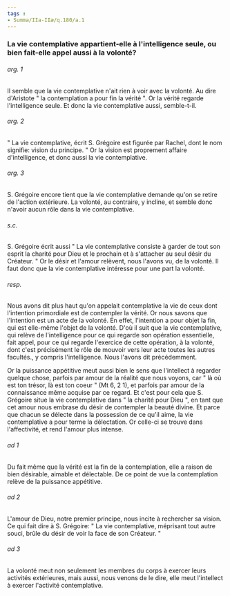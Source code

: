 ```yaml
---
tags : 
- Summa/IIa-IIæ/q.180/a.1
---
```


### La vie contemplative appartient-elle à l'intelligence seule, ou bien fait-elle appel aussi à la volonté?

###### arg. 1
Il semble que la vie contemplative n'ait rien à voir avec la volonté. Au dire d'Aristote " la contemplation a pour fin la vérité ". Or la vérité regarde l'intelligence seule. Et donc la vie contemplative aussi, semble-t-il. 

###### arg. 2
" La vie contemplative, écrit S. Grégoire est figurée par Rachel, dont le nom signifie: vision du principe. " Or la vision est proprement affaire d'intelligence, et donc aussi la vie contemplative. 

###### arg. 3
S. Grégoire encore tient que la vie contemplative demande qu'on se retire de l'action extérieure. La volonté, au contraire, y incline, et semble donc n'avoir aucun rôle dans la vie contemplative. 

###### s.c.
S. Grégoire écrit aussi " La vie contemplative consiste à garder de tout son esprit la charité pour Dieu et le prochain et à s'attacher au seul désir du Créateur. " Or le désir et l'amour relèvent, nous l'avons vu, de la volonté. Il faut donc que la vie contemplative intéresse pour une part la volonté. 

###### resp.
Nous avons dit plus haut qu'on appelait contemplative la vie de ceux dont l'intention primordiale est de contempler la vérité. Or nous savons que l'intention est un acte de la volonté. En effet, l'intention a pour objet la fin, qui est elle-même l'objet de la volonté. D'où il suit que la vie contemplative, qui relève de l'intelligence pour ce qui regarde son opération essentielle, fait appel, pour ce qui regarde l'exercice de cette opération, à la volonté, dont c'est précisément le rôle de mouvoir vers leur acte toutes les autres facultés., y compris l'intelligence. Nous l'avons dit précédemment. 

Or la puissance appétitive meut aussi bien le sens que l'intellect à regarder quelque chose, parfois par amour de la réalité que nous voyons, car " là où est ton trésor, là est ton coeur " (Mt 6, 2 1), et parfois par amour de la connaissance même acquise par ce regard. Et c'est pour cela que S. Grégoire situe la vie contemplative dans " la charité pour Dieu ", en tant que cet amour nous embrase du désir de contempler la beauté divine. Et parce que chacun se délecte dans la possession de ce qu'il aime, la vie contemplative a pour terme la délectation. Or celle-ci se trouve dans l'affectivité, et rend l'amour plus intense. 

###### ad 1
Du fait même que la vérité est la fin de la contemplation, elle a raison de bien désirable, aimable et délectable. De ce point de vue la contemplation relève de la puissance appétitive. 

###### ad 2
L'amour de Dieu, notre premier principe, nous incite à rechercher sa vision. Ce qui fait dire à S. Grégoire: " La vie contemplative, méprisant tout autre souci, brûle du désir de voir la face de son Créateur. " 

###### ad 3
La volonté meut non seulement les membres du corps à exercer leurs activités extérieures, mais aussi, nous venons de le dire, elle meut l'intellect à exercer l'activité contemplative. 

